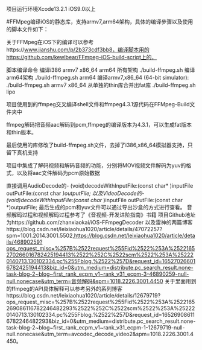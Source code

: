 
项目运行环境Xcode13.2.1   iOS9.0以上


#FFMpeg编译iOS的静态库，支持armv7,arm64架构，具体的编译步骤以及使用的脚本文件如下：

关于FFMpeg在iOS下的编译可以参考https://www.jianshu.com/p/2b373cdf3bb8，编译脚本用的https://github.com/kewlbear/FFmpeg-iOS-build-script上的，

脚本编译命令
编译i386 armv7 x86_64 arm64 所有架构
 ./build-ffmpeg.sh
编译arm64架构
./build-ffmpeg.sh arm64
编译armv7,x86_64 (64-bit simulator):
./build-ffmpeg.sh armv7 x86_64
从单独的thin库合并出fat库
 ./build-ffmpeg.sh lipo


项目使用到的ffmpeg交叉编译shell文件和ffmpeg4.3.1源代码在FFMpeg-Build文件夹中

ffmpeg解码把音频aac解码到pcm,ffmpeg的编译版本为4.3.1，可以生成fat版本和thin版本。

最后使用的库修改了build-ffmpeg.sh文件，去掉了i386,x86_64模拟器支持，只留下真机支持

项目中集成了解码视频和解码音频的功能，分别将MOV视频文件解码为yuv的格式，以及将aac文件解码为pcm原始数据

直接调用AudioDecode的- (void)decodeWithInputFile:(const char* )inputFile  outPutFile:(const char *)outputFile;
以及VideoDecode的- (void)decodeWithInputFile:(const char* )inputFile  outPutFile:(const char *)outputFile;
最后生成的pcm和yuv文件可以通过导出沙盒的方式进行查看。
音频解码过程和视频解码过程参考了《音视频-开发进阶指南》书籍 项目Github地址为https://github.com/zhanxiaokai/iOS-FFmpegDecoder 以及雷神的两篇博客https://blog.csdn.net/leixiaohua1020/article/details/47072257?spm=1001.2014.3001.5502,https://blog.csdn.net/leixiaohua1020/article/details/46890259?ops_request_misc=%257B%2522request%255Fid%2522%253A%2522165270266016782425194413%2522%252C%2522scm%2522%253A%252220140713.130102334.pc%255Fblog.%2522%257D&request_id=165270266016782425194413&biz_id=0&utm_medium=distribute.pc_search_result.none-task-blog-2~blog~first_rank_ecpm_v1~rank_v31_ecpm-3-46890259-null-null.nonecase&utm_term=音频解码&spm=1018.2226.3001.4450
关于里面用到的ffmpeg的API具体解释可以参考另外的系列博客https://blog.csdn.net/leixiaohua1020/article/details/12679719?ops_request_misc=%257B%2522request%255Fid%2522%253A%2522165269086116782246482293%2522%252C%2522scm%2522%253A%252220140713.130102334.pc%255Fblog.%2522%257D&request_id=165269086116782246482293&biz_id=0&utm_medium=distribute.pc_search_result.none-task-blog-2~blog~first_rank_ecpm_v1~rank_v31_ecpm-1-12679719-null-null.nonecase&utm_term=avcodec_decode_video2&spm=1018.2226.3001.4450。
